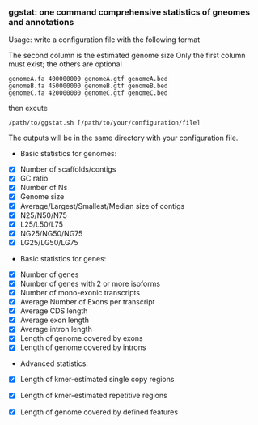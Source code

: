 ### ggstat: one command comprehensive statistics of gneomes and annotations

Usage: write a configuration file with the following format 

The second column is the estimated genome size
Only the first column must exist; the others are optional

```
genomeA.fa 400000000 genomeA.gtf genomeA.bed
genomeB.fa 450000000 genomeB.gtf genomeB.bed
genomeC.fa 420000000 genomeC.gtf genomeC.bed
```

then excute 

```/path/to/ggstat.sh [/path/to/your/configuration/file]```

The outputs will be in the same directory with your configuration file.

* Basic statistics for genomes:
* [x] Number of scaffolds/contigs
* [x] GC ratio
* [x] Number of Ns
* [x] Genome size
* [x] Average/Largest/Smallest/Median size of contigs
* [x] N25/N50/N75
* [x] L25/L50/L75
* [x] NG25/NG50/NG75
* [x] LG25/LG50/LG75

* Basic statistics for genes:
* [x] Number of genes
* [x] Number of genes with 2 or more isoforms
* [x] Number of mono-exonic transcripts
* [x] Average Number of Exons per transcript
* [x] Average CDS length
* [x] Average exon length
* [x] Average intron length
* [x] Length of genome covered by exons
* [x] Length of genome covered by introns

* Advanced statistics:
* [x] Length of kmer-estimated single copy regions
* [x] Length of kmer-estimated repetitive regions
* [x] Length of genome covered by defined features


